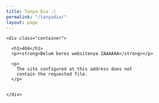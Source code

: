 ```yaml
---
title: Tanya Dia :)
permalink: "/tanyadia/"
layout: page
---
```


    <div class="container">

      <h1>404</h1>
      <p><strong>Belum beres websitenya ZAAAAAA</strong></p>

      <p>
        The site configured at this address does not
        contain the requested file.
      </p>

     
    </div>
